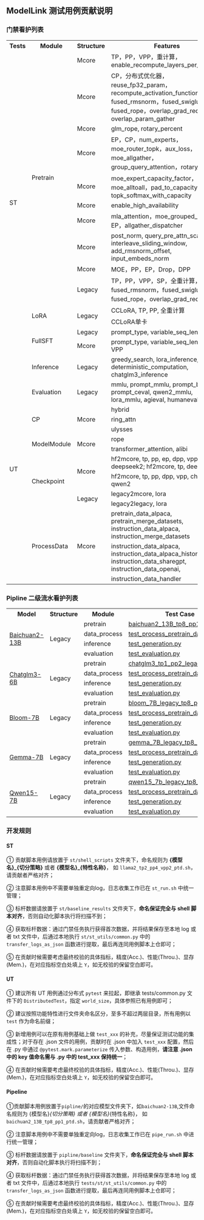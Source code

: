 ## ModelLink 测试用例贡献说明

### 门禁看护列表
<table>
    <tr>
        <th>Tests</th>
        <th>Module</th>
        <th>Structure</th>
        <th>Features</th>
        <th>Scripts</th>
        <th>Acc.</th>
        <th>Throu.</th>
        <th>Mem.</th>
    </tr>
    <tr>
        <td rowspan="14">ST</td>
        <td rowspan="10">Pretrain</td>
        <td>Mcore</td>
        <td>TP，PP，VPP，重计算，enable_recompute_layers_per_pp_rank</td>
        <td><a href="st/shell_scripts/llama2_tp2_pp4_vpp2_ptd.sh">llama2_tp2_pp4_vpp2.sh</a></td>
        <td>Y</td>
        <td>Y</td>
        <td>Y</td>
    </tr>
    <tr>
        <td>Mcore</td>
        <td>CP，分布式优化器，reuse_fp32_param，recompute_activation_function, fused_rmsnorm，fused_swiglu，fused_rope，overlap_grad_reduce, overlap_param_gather</td>
        <td><a href="st/shell_scripts/llama2_tp2_cp4_mem_recompute.sh">llama2_tp2_cp4_mem_recompute.sh</a></td>
        <td>Y</td>
        <td>Y</td>
        <td>Y</td>
    </tr>
    <tr>
        <td>Mcore</td>
        <td>glm_rope, rotary_percent</td>
        <td><a href="st/shell_scripts/chatglm3_tp1_pp2_rope.sh">chatglm3_tp1_pp2_rope.sh</a></td>
        <td>Y</td>
        <td>Y</td>
        <td>Y</td>
    </tr>
    <tr>
        <td>Mcore</td>
        <td>EP，CP，num_experts，moe_router_topk，aux_loss，moe_allgather，group_query_attention，rotary_base</td>
        <td><a href="st/shell_scripts/mixtral_mcore_tp4_cp2_ep2_ptd.sh">mixtral_mcore_tp4_cp2_ep2_ptd.sh</a></td>
        <td>Y</td>
        <td>Y</td>
        <td>Y</td>
    </tr>
    <tr>
        <td>Mcore</td>
        <td>moe_expert_capacity_factor，moe_alltoall，pad_to_capacity, topk_softmax_with_capacity</td>
        <td><a href="st/shell_scripts/gpt4_mcore_tp4_cp2_32k_moe_drop.sh">gpt4_mcore_tp4_cp2_32k_moe_drop.sh</a></td>
        <td>Y</td>
        <td>Y</td>
        <td>Y</td>
    </tr>
    <tr>
        <td>Mcore</td>
        <td>enable_high_availability</td>
        <td><a href="st/shell_scripts/llama2_tp2_pp1_ha_save_ptd.sh">llama2_tp2_pp1_ha_save_ptd.sh</a></td>
        <td>Y</td>
        <td>Y</td>
        <td>Y</td>
    </tr>
    <tr>
        <td>Mcore</td>
        <td>mla_attention，moe_grouped_gemm，EP，allgather_dispatcher</td>
        <td><a href="st/shell_scripts/deepseek_v2_mcore_tp1_pp1_ep8.sh">deepseek_v2_mcore_tp1_pp1_ep8.sh</a></td>
        <td>Y</td>
        <td>Y</td>
        <td>Y</td>
    </tr>
    <tr>
        <td>Mcore</td>
        <td>post_norm, query_pre_attn_scalar, interleave_sliding_window, add_rmsnorm_offset, input_embeds_norm</td>
        <td><a href="st/shell_scripts/gemma2_tp8_pp1_ptd.sh">gemma2_tp8_pp1_ptd.sh</a></td>
        <td>Y</td>
        <td>Y</td>
        <td>Y</td>
    </tr>
    <tr>
        <td>Mcore</td>
        <td>MOE，PP，EP，Drop，DPP</td>
        <td><a href="st/shell_scripts/mixtral_tp1_pp4_ep2_drop_dpp.sh">mixtral_tp1_pp4_ep2_drop_dpp.sh</a></td>
        <td>Y</td>
        <td>Y</td>
        <td>Y</td>
    </tr>
    <tr>
        <td>Legacy</td>
        <td>TP，PP，VPP，SP，全重计算，fused_rmsnorm，fused_swiglu，fused_rope，overlap_grad_reduce</td>
        <td><a href="st/shell_scripts/llama2_tp2_pp4_vpp2_legacy.sh">llama2_tp2_pp4_vpp2_legacy.sh</a></td>
        <td>Y</td>
        <td>Y</td>
        <td>Y</td>
    </tr>
    <tr>
        <td rowspan="2">LoRA</td>
        <td rowspan="2">Legacy</td>
        <td>CCLoRA, TP, PP, 全重计算</td>
        <td><a href="st/shell_scripts/tune_llama2_tp2_pp4_lora_ptd.sh">tune_llama2_tp2_pp4_lora_ptd.sh</a></td>
        <td>Y</td>
        <td>Y</td>
        <td>Y</td>
    </tr>
    <tr>
        <td>CCLoRA单卡</td>
        <td><a href="st/shell_scripts/tune_llama2_tp1_pp1_lora_ptd.sh">tune_llama2_tp1_pp1_lora_ptd.sh</a></td>
        <td>Y</td>
        <td>Y</td>
        <td>Y</td>
    </tr>
    <tr>
        <td rowspan="2">FullSFT</td>
        <td>Legacy</td>
        <td>prompt_type, variable_seq_lengths</td>
        <td><a href="st/shell_scripts/tune_qwen7b_tp8_pp1_full_ptd.sh">tune_qwen7b_tp8_pp1_full_ptd.sh</a></td>
        <td>Y</td>
        <td>Y</td>
        <td>Y</td>
    </tr>
    <tr>
        <td>Mcore</td>
        <td>prompt_type, variable_seq_lengths, VPP</td>
        <td><a href="st/shell_scripts/tune_llama2_tp2_pp4_vpp2_mcore_full.sh">tune_llama2_tp2_pp4_vpp2_mcore_full.sh</a></td>
        <td>Y</td>
        <td>Y</td>
        <td>Y</td>
    </tr>
    <tr>
        <td rowspan="15">UT</td>
        <td>Inference</td>
        <td>Legacy</td>
        <td>greedy_search, lora_inference, deterministic_computation, chatglm3_inference</td>
        <td><a href="ut/inference/test_inference.py">test_inference.py</td>
        <td>Y</td>
        <td></td>
        <td></td>
    </tr>
    <tr>
        <td>Evaluation</td>
        <td>Legacy</td>
        <td>mmlu, prompt_mmlu,      
        prompt_boolq, prompt_ceval, qwen2_mmlu, lora_mmlu, agieval, humaneval, bbh</td>
        <td><a href="ut/evaluation/test_evaluate.py">test_evaluate.py</td>
        <td>Y</td>
        <td></td>
        <td></td>
    </tr>
    <tr>
        <td rowspan="3">CP</td>
        <td rowspan="3">Mcore</td>
        <td>hybrid</td>
        <td><a href="ut/dist_algo/context_parallel/test_hybrid_context_parallel.py">test_hybrid_context_parallel.py</a></td>
        <td>Y</td>
        <td></td>
        <td></td>
    </tr>
        <td>ring_attn</td>
        <td><a href="ut/dist_algo/context_parallel/test_ringattn_context_parallel.py">test_ringattn_context_parallel.py</a></td>
        <td>Y</td>
        <td></td>
        <td></td>
    </tr>
        <td>ulysses</td>
        <td><a href="ut/dist_algo/context_parallel/test_ulysses_context_parallel.py"> test_ulysses_context_parallel.py </a></td>
        <td>Y</td>
        <td></td>
        <td></td>
    </tr>
    <tr>
        <td rowspan="2">ModelModule</td>
        <td rowspan="2">Mcore</td>
        <td>rope</td>
        <td><a href="ut/model_module/embeddings/test_rotary_pos_embedding.py">test_rotary_pos_embedding.py</a></td>
        <td>Y</td>
        <td></td>
        <td></td>
    </tr>
    <tr>
        <td>transformer_attention, alibi</td>
        <td><a href="ut/model_module/transformer/test_attention.py">test_attention.py</a></td>
        <td>Y</td>
        <td></td>
        <td></td>
    </tr>
    <tr>
        <td rowspan="4">Checkpoint</td>
        <td rowspan="2"> Mcore </td>
        <td> hf2mcore, tp, pp, ep, dpp, vpp, deepseek2; hf2mcore, tp, deepseek2</td>
        <td><a href="ut/checkpoint/test_checkpoint.py">test_checkpoint.py</a></td>
        <td>Y</td>
        <td></td>
        <td></td>
    </tr>
    <tr>
        <td>hf2mcore, tp, pp, dpp, vpp, chatglm3, qwen2</td>
        <td><a href="ut/checkpoint/test_convert_ckpt_from_huggingface.py">test_hf2mcore.py</a></td>
        <td>Y</td>
        <td></td>
        <td></td>
    </tr>
    <tr>
        <td rowspan="2">Legacy</td>
        <td> legacy2mcore, lora</td>
        <td><a href="ut/checkpoint/test_convert_ckpt_from_huggingface.py">test_legacy2hf.py</a></td>
        <td>Y</td>
        <td></td>
        <td></td>
    </tr>
    <tr>
        <td>legacy2legacy, lora</td>
        <td><a href="ut/checkpoint/test_convert_ckpt_from_megatron.py">test_legacy2legacy.py</a></td>
        <td>Y</td>
        <td></td>
        <td></td>
    </tr>
	<tr>
        <td rowspan="3">ProcessData</td>
        <td rowspan="3">Mcore</td>
        <td>pretrain_data_alpaca, pretrain_merge_datasets, instruction_data_alpaca, instruction_merge_datasets</td>
        <td><a href="ut/process_data/test_preprocess_data.py">test_preprocess_data.py</a></td>
        <td>Y</td>
        <td></td>
        <td></td>
    </tr>
	<tr>
        <td>instruction_data_alpaca,
        instruction_data_alpaca_history,
        instruction_data_sharegpt,
        instruction_data_openai,</td>
        <td><a href="ut/process_data/test_process_instruction_data_lf.py">test_process_instruction_data_lf.py</a></td>
        <td>Y</td>
        <td></td>
        <td></td>
    </tr>
	<tr>
        <td>instruction_data_handler</td>
        <td><a href="ut/process_data/test_process_instruction_pack_data.py">test_process_instruction_pack_data.py</a></td>
        <td>Y</td>
        <td></td>
        <td></td>
    </tr>

</table>

### Pipline 二级流水看护列表
<table>
    <tr>
        <th>Model</th>
        <th>Structure</th>
        <th>Module</th>
        <th>Test Case</th>
        <th>Accuracy</th>
        <th>Throughput</th>
        <th>Memory</th>
    </tr>
    <tr>
        <td rowspan="4"><a href="pipeline/baichuan2-13B">Baichuan2-13B</a></td>
        <td rowspan="4">Legacy</td>
        <td>pretrain</td>
        <td><a href="pipeline/baichuan2-13B/baichuan2_13B_tp8_pp1_ptd.sh">baichuan2_13B_tp8_pp1_ptd.sh</a></td>
        <td>Y</td>
        <td>Y</td>
        <td>Y</td>
    </tr>
    <tr>
        <td>data_process</td>
        <td><a href="pipeline/baichuan2-13B/test_process_pretrain_data.py">test_process_pretrain_data.py</a></td>
        <td>Y</td>
        <td></td>
        <td></td>
    </tr>
    <tr>
        <td>inference</td>
        <td><a href="pipeline/baichuan2-13B/test_generation.py">test_generation.py</a></td>
        <td>Y</td>
        <td></td>
        <td></td>
    </tr>
    <tr>
        <td>evaluation</td>
        <td><a href="pipeline/baichuan2-13B/test_evaluation.py">test_evaluation.py</a></td>
        <td>Y</td>
        <td></td>
        <td></td>
    </tr>
    <tr>
        <td rowspan="4"><a href="pipeline/chatglm3-6B">Chatglm3-6B</a></td>
        <td rowspan="4">Legacy</td>
        <td>pretrain</td>
        <td><a href="pipeline/chatglm3-6B/chatglm3_tp1_pp2_legacy.sh">chatglm3_tp1_pp2_legacy.sh</a></td>
        <td>Y</td>
        <td>Y</td>
        <td>Y</td>
    </tr>
    <tr>
        <td>data_process</td>
        <td><a href="pipeline/chatglm3-6B/test_process_pretrain_data.py">test_process_pretrain_data.py</a></td>
        <td>Y</td>
        <td></td>
        <td></td>
    </tr>
    <tr>
        <td>inference</td>
        <td><a href="pipeline/chatglm3-6B/test_generation.py">test_generation.py</a></td>
        <td>Y</td>
        <td></td>
        <td></td>
    </tr>
    <tr>
        <td>evaluation</td>
        <td><a href="pipeline/chatglm3-6B/test_evaluation.py">test_evaluation.py</a></td>
        <td>Y</td>
        <td></td>
        <td></td>
    </tr>
    <tr>
        <td rowspan="4"><a href="pipeline/bloom-7B">Bloom-7B</a></td>
        <td rowspan="4">Legacy</td>
        <td>pretrain</td>
        <td><a href="pipeline/bloom-7B/bloom_7B_legacy_tp8_pp1_ptd.sh">bloom_7B_legacy_tp8_pp1_ptd.sh</a></td>
        <td>Y</td>
        <td>Y</td>
        <td>Y</td>
    </tr>
    <tr>
        <td>data_process</td>
        <td><a href="pipeline/bloom-7B/test_process_pretrain_data.py">test_process_pretrain_data.py</a></td>
        <td>Y</td>
        <td></td>
        <td></td>
    </tr>
    <tr>
        <td>inference</td>
        <td><a href="pipeline/bloom-7B/test_generation.py">test_generation.py</a></td>
        <td>Y</td>
        <td></td>
        <td></td>
    </tr>
    <tr>
        <td>evaluation</td>
        <td><a href="pipeline/bloom-7B/test_evaluation.py">test_evaluation.py</a></td>
        <td>Y</td>
        <td></td>
        <td></td>
    </tr>
    <tr>
        <td rowspan="4"><a href="pipeline/gemma-7B">Gemma-7B</a></td>
        <td rowspan="4">Legacy</td>
        <td>pretrain</td>
        <td><a href="pipeline/gemma-7B/gemma_7B_legacy_tp8_pp1_ptd.sh">gemma_7B_legacy_tp8_pp1_ptd.sh</a></td>
        <td>Y</td>
        <td>Y</td>
        <td>Y</td>
    </tr>
    <tr>
        <td>data_process</td>
        <td><a href="pipeline/gemma-7B/test_process_pretrain_data.py">test_process_pretrain_data.py</a></td>
        <td>Y</td>
        <td></td>
        <td></td>
    </tr>
    <tr>
        <td>inference</td>
        <td><a href="pipeline/gemma-7B/test_generation.py">test_generation.py</a></td>
        <td>Y</td>
        <td></td>
        <td></td>
    </tr>
    <tr>
        <td>evaluation</td>
        <td><a href="pipeline/gemma-7B/test_evaluation.py">test_evaluation.py</a></td>
        <td>Y</td>
        <td></td>
        <td></td>
    </tr>
    <tr>
        <td rowspan="4"><a href="pipeline/qwen15-7B">Qwen15-7B</a></td>
        <td rowspan="4">Legacy</td>
        <td>pretrain</td>
        <td><a href="pipeline/qwen15-7B/qwen15_7b_legacy_tp8_pp1_ptd.sh">qwen15_7b_legacy_tp8_pp1_ptd.sh</a></td>
        <td>Y</td>
        <td>Y</td>
        <td>Y</td>
    </tr>
    <tr>
        <td>data_process</td>
        <td><a href="pipeline/qwen15-7B/test_process_pretrain_data.py">test_process_pretrain_data.py</a></td>
        <td>Y</td>
        <td></td>
        <td></td>
    </tr>
    <tr>
        <td>inference</td>
        <td><a href="pipeline/qwen15-7B/test_generation.py">test_generation.py</a></td>
        <td>Y</td>
        <td></td>
        <td></td>
    </tr>
    <tr>
        <td>evaluation</td>
        <td><a href="pipeline/qwen15-7B/test_evaluation.py">test_evaluation.py</a></td>
        <td>Y</td>
        <td></td>
        <td></td>
    </tr>
</table>




### 开发规则

#### ST

① 贡献脚本用例请放置于 `st/shell_scripts` 文件夹下，命名规则为 **{模型名}_{切分策略}** 或者 **{模型名}_{特性名称}**， 如 `llama2_tp2_pp4_vpp2_ptd.sh`，请贡献者严格对齐；

② 注意脚本用例中不需要单独重定向log，日志收集工作已在 `st_run.sh` 中统一管理；

③ 标杆数据请放置于 `st/baseline_results` 文件夹下，**命名保证完全与 shell 脚本对齐**，否则自动化脚本执行将扫描不到；

④ 获取标杆数据：通过门禁任务执行获得首次数据，并将结果保存至本地 log 或者 txt 文件中，后通过本地执行 `st/st_utils/common.py` 中的 `transfer_logs_as_json` 函数进行提取，最后再连同用例脚本上仓即可；

⑤ 在贡献时候需要考虑最终校验的具体指标，精度(Acc.)、性能(Throu.)、显存(Mem.)，在对应指标空白处填上 `Y`，如无校验的保留空白即可。


#### UT

① 建议所有 UT 用例通过分布式 `pytest` 来拉起，即继承 tests/common.py 文件下的 `DistributedTest`，指定 `world_size`，具体参照已有用例即可；

② 建议按照功能特性进行文件夹命名区分，至多不超过两层目录，所有用例以 `test` 作为命名前缀；

③ 新增用例可以在原有用例基础上做 `test_xxx` 的补充，尽量保证测试功能的集成性；对于存在 .json 文件的用例，贡献时在 .json 中加入 `test_xxx` 配置，然后在 .py 中通过 `@pytest.mark.parameterize` 传入参数、构造用例，**请注意 .json 中的 key 值命名需与 .py 中的 test_xxx 保持统一**；

④ 在贡献时候需要考虑最终校验的具体指标，精度(Acc.)、性能(Throu.)、显存(Mem.)，在对应指标空白处填上 `Y`，如无校验的保留空白即可。



#### Pipeline

①贡献脚本用例放置于`pipline/`的对应模型文件夹下，如`baichuan2-13B`,文件命名规则为 {模型名}_{切分策略} 或者 {模型名}_{特性名称}， 如 `baichuan2_13B_tp8_pp1_ptd.sh`，请贡献者严格对齐；

② 注意脚本用例中不需要单独重定向log，日志收集工作已在 `pipe_run.sh` 中进行统一管理；

③ 标杆数据请放置于 `pipline/baseline` 文件夹下，**命名保证完全与 shell 脚本对齐**，否则自动化脚本执行将扫描不到；

④ 获取标杆数据：通过门禁任务执行获得首次数据，并将结果保存至本地 log 或者 txt 文件中，后通过本地执行 `tests/st/st_utils/common.py` 中的 `transfer_logs_as_json` 函数进行提取，最后再连同用例脚本上仓即可；

⑤ 在贡献时候需要考虑最终校验的具体指标，精度(Acc.)、性能(Throu.)、显存(Mem.)，在对应指标空白处填上 `Y`，如无校验的保留空白即可。
